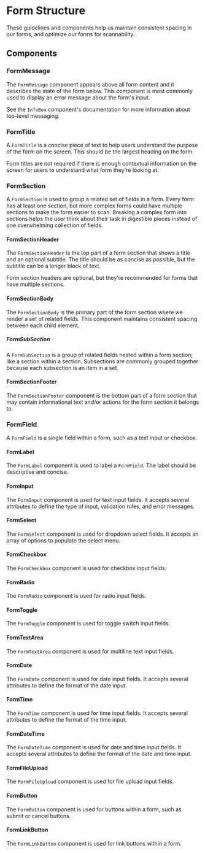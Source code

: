 # Form Structure

These guidelines and components help us maintain consistent spacing in our forms, and optimize our forms for scannability.

## Components

### FormMessage

The `FormMessage` component appears above all form content and it describes the state of the form below. This component is most commonly used to display an error message about the form's input.

See the `InfoBox` component's documentation for more information about top-level messaging.

### FormTitle

A `FormTitle` is a concise piece of text to help users understand the purpose of the form on the screen. This should be the largest heading on the form.

Form titles are not required if there is enough contextual information on the screen for users to understand what form they're looking at.

### FormSection

A `FormSection` is used to group a related set of fields in a form. Every form has at least one section, but more complex forms could have multiple sections to make the form easier to scan. Breaking a complex form into sections helps the user think about their task in digestible pieces instead of one overwhelming collection of fields.

#### FormSectionHeader

The `FormSectionHeader` is the top part of a form section that shows a title and an optional subtitle. The title should be as concise as possible, but the subtitle can be a longer block of text.

Form section headers are optional, but they're recommended for forms that have multiple sections.

#### FormSectionBody

The `FormSectionBody` is the primary part of the form section where we render a set of related fields. This component maintains consistent spacing between each child element.

##### FormSubSection

A `FormSubSection` is a group of related fields nested within a form section; like a section within a section. Subsections are commonly grouped together because each subsection is an item in a set.

#### FormSectionFooter

The `FormSectionFooter` component is the bottom part of a form section that may contain informational text and/or actions for the form section it belongs to.

### FormField

A `FormField` is a single field within a form, such as a text input or checkbox.

#### FormLabel

The `FormLabel` component is used to label a `FormField`. The label should be descriptive and concise.

#### FormInput

The `FormInput` component is used for text input fields. It accepts several attributes to define the type of input, validation rules, and error messages.

#### FormSelect

The `FormSelect` component is used for dropdown select fields. It accepts an array of options to populate the select menu.

#### FormCheckbox

The `FormCheckbox` component is used for checkbox input fields.

#### FormRadio

The `FormRadio` component is used for radio input fields.

#### FormToggle

The `FormToggle` component is used for toggle switch input fields.

#### FormTextArea

The `FormTextArea` component is used for multiline text input fields.

#### FormDate

The `FormDate` component is used for date input fields. It accepts several attributes to define the format of the date input.

#### FormTime

The `FormTime` component is used for time input fields. It accepts several attributes to define the format of the time input.

#### FormDateTime

The `FormDateTime` component is used for date and time input fields. It accepts several attributes to define the format of the date and time input.

#### FormFileUpload

The `FormFileUpload` component is used for file upload input fields.

#### FormButton

The `FormButton` component is used for buttons within a form, such as submit or cancel buttons.

#### FormLinkButton

The `FormLinkButton` component is used for link buttons within a form.
